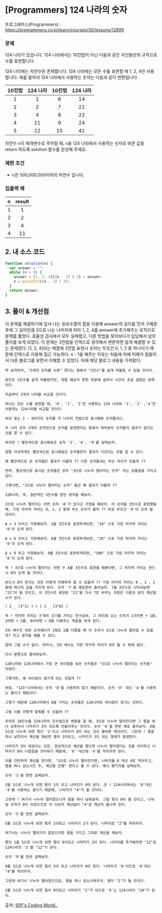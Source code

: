 # [Programmers] 124 나라의 숫자

프로그래머스(Programmers) : https://programmers.co.kr/learn/courses/30/lessons/12899

### 문제

124 나라가 있습니다. 124 나라에서는 10진법이 아닌 다음과 같은 자신들만의 규칙으로 수를 표현합니다.

124 나라에는 자연수만 존재합니다.
124 나라에는 모든 수를 표현할 때 1, 2, 4만 사용합니다.
예를 들어서 124 나라에서 사용하는 숫자는 다음과 같이 변환됩니다.

| 10진법 | 124 나라 | 10진법 | 124 나라 |
| :----: | :------: | :----: | :------: |
|   1    |    1     |   6    |    14    |
|   2    |    2     |   7    |    21    |
|   3    |    4     |   8    |    22    |
|   4    |    11    |   9    |    24    |
|   5    |    12    |   10   |    41    |

자연수 n이 매개변수로 주어질 때, n을 124 나라에서 사용하는 숫자로 바꾼 값을 return 하도록 solution 함수를 완성해 주세요.

### 제한 조건

- n은 500,000,000이하의 자연수 입니다.

### 입출력 예

|  n  | result |
| :-: | :----: |
|  1  |   1    |
|  2  |   2    |
|  3  |   4    |
|  4  |   11   |

## 2. 내 소스 코드

```javascript
function solution(n) {
  var answer = "";
  while (n > 0) {
    answer = [1, 2, 4][(n - 1) % 3] + answer;
    n = parseInt((n - 1) / 3);
  }
  return answer;
}
```

## 3. 풀이 & 개선점

이 문제를 해결하기에 앞서 나는 등비수열의 합을 이용해 answer의 길이를 먼저 구해준 후에 그 길이만큼 3으로 나눈 나머지에 따라 1, 2, 4를 answer에 추가해주는 로직으로 문제를 풀었다. 효율성 검사에서 모두 실패했고, 다른 방법을 찾아보다가 답답해서 남의 풀이를 보게 되었다.
이 문제는 3진법을 인덱스로 생각해서 변환하면 쉽게 해결할 수 있는 문제였다. [1, 2, 4]라는 배열에 3진법 표현시 숫자는 무조건 0, 1, 2 중 하나이기 때문에 인덱스로 이용해 접근 가능하다.
n - 1을 해주는 이유는 처음에 아예 이해가 힘들어서 다른 블로그를 보면서 이해할 수 있었다. 아래 해당 블로그 내용을 가져왔다.

```
딱 보자마자, "3개의 숫자를 사용" 한다는 점에서 "3진수"를 쉽게 떠올릴 수 있을 것이다.

본인도 3진수를 쉽게 떠올렸지만, 정말 예상치 못한 부분에 걸려서 시간이 조금 걸렸던 문제이다.

지금부터 2개의 나라를 비교할 것이다.

하나는 모든 수를 표현할 때, '0', '1', '2'만 사용하는 120 나라와 '1', '2' ,'4'만 사용하는 124나라를 비교할 것이다.

위의 표는 1 ~ 9까지의 숫자를 각 나라의 진법으로 표시해본 숫자들이다.

두 나라 모두 3개의 숫자만으로 숫자를 표현한다는 점에서 대부분의 숫자들의 결과가 같다는 것을 알 수 있다.

하지만 ! 빨강색으로 표시해놓은 숫자 '3', '6', '9'를 살펴보자.

정말 이상하게도 빨강색으로 표시해놓은 숫자들만이 결과가 다르다는 것을 알 수 있다.

왜 빨강색으로 쓴 숫자들만 결과가 다를까 ?? 다른 숫자들과는 무슨 차이가 있을까 ??

먼저, 빨강색으로 표시된 숫자들은 모두 "3으로 나누어 떨어지는 숫자" 라는 공통점을 가지고 있다.

그렇다면, "3으로 나누어 떨어지는 숫자" 들만 왜 결과가 다를까 ??

120나라, 즉, 일반적인 3진수를 한번 생각을 해보자.

3으로 나누어 떨어지는 어떤 숫자 'A'가 있다고 가정을 해보자. 이 숫자를 3진수로 표현했을 때, 가장 마지막 자리는 0, 1, 2 중에 무슨 숫자가 올까 ?? 바로 무조건 '0'이 오게 될 것이다.

A = 3 이라고 가정해보자. 3을 3진수로 표현하게되면, "10" 으로 가장 마지막 자리는 '0'이 오게 된다.

A = 6 이라고 가정해보자. 6을 3진수로 표현하게되면, "20" 으로 가장 마지막 자리는 '0'이 오게 된다.

A = 9 라고 가정해보자. 9를 3진수로 표현하게되면, "100" 으로 가장 마지막 자리는 '0'이 오게 된다.

즉 ! 3으로 나누어 떨어지는 어떤 수 A를 3진수로 표현을 해본다면, 그 마지막 자리는 반드시 0이 오게 될 것이다.

반드시 0이 온다는 것은 어떻게 자명하게 할 수 있을까 ?? 가장 마지막 자리는 0 , 1 , 2 중에 하나의 값을 가지게 된다. 숫자 '7'을 예로한번 들어보자. 7을 3진수로 나타내보면 "21"이 될 것이고, 이 3진수로 표현된 "21"을 다시 7로 바꾸는 과정은 다음과 같이 계산할 수가 있다.

( 2 _ (3^1) ) + ( 1 _ (3^0) )

즉 ! 마지막 자리는 3^0의 크기를 가지는 친구로써, 그 자리에 오는 숫자가 1이라면 + 1을, 2라면 + 2를, 0이라면 + 0을 더해주는 역할을 하게 된다.

3의 배수인 어떤 숫자에다가 1혹은 2를 더했을 때 이 숫자가 3으로 나누어 떨어질 수 있을까? 라고 생각을 해볼 수 있다.

절대 그럴 수가 없다. 따라서, 3의 배수는 가장 마지막 자리가 0이 될 수 밖에 없다.

다시 본론으로 돌아와보자.

120나라와 124나라에서 가장 큰 차이점을 보인 숫자들은 "3으로 나누어 떨어지는 숫자들" 이였다.

그렇다면, 왜 차이점이 생기게 되는 것일까 ??

바로, "124"나라에서는 숫자 '0'을 사용하지 않기 때문이다. 숫자 '0' 대신 '4'를 사용하는 꼴이기 때문이다.

그렇기 때문에 120나라에서 0을 가지는 숫자들은 124나라와 차이점이 생기는 것이다.

그럼 이를 어떻게 맞춰줄 수 있을까 ??

주어진 10진수를 124나라의 진수법으로 변환을 할 때, 3으로 나누어 떨어진다면 그 몫을 하나 낮추어서 나머지가 3이 되도록 만들어주는 것이다. 숫자 '6'을 한번 예로 들어보자. 6을 3으로 나누게 되면 몫이 '2'이고 나머지가 0이 되는 것이 올바른 계산이다. 그런데 ! 몫을 하나 낮추어서 계산을 해보면 몫이 1이되고, 나머지가 3이 되는 형태가 발생한다.

나머지가 3이 되었다는 것은, 정상적으로 계산을 했으면 나누어 떨어졌다는 것을 의미하고 나머지가 0이 나왔음을 의미하기 때문에, '0' 대신에 '4'를 적어주면 된다.

이를 간단하게 계산을 한다면, "3으로 나누어 떨어진다면, 나머지를 0 대신 4로 적어주고, 몫을 하나 감소시킨 후, 계산을 진행" 한다고 볼 수 있다. 예시 몇가지를 살펴보자.

숫자 '3'을 한번 살펴보자.

3을 3으로 나누게 되면 몫이 1이 되고 나머지가 0이 된다. 단 ! 124나라에서는 '0'대신 '4'를 사용하는 꼴이기 때문에, 나머지가 "4"가 될 것이다.

그런데 ! 여기서 나누어 떨어졌으니까 몫을 하나 낮춰보자. 그럼 몫이 0이 될 것이고, 나눠질 숫자가 0이 되었으므로 더 이상의 계산없이 "4"로 계산이 끝나게 된다.

숫자 '5'를 한번 살펴보자.

5를 3으로 나누게 되면 몫이 1이되고 나머지가 2가 된다. 나머지로 "2"를 적어주자.

여기서는 나누어 떨어지지 않았으므로 몫을 가지고 그대로 계산을 해보자.

몫인 1을 3으로 나누게 되면 몫이 0이되고 나머지가 1이 된다. 나머지를 추가해주면 "12"로 124나라의 '5'를 "12"가 된다.

숫자 '9'를 한번 살펴보자.

9를 3으로 나누게 되면 몫이 3이 되고 나머지가 0이 된다. 나머지가 '0'이므로 '0'대신 "4"를 적어주자.

그런데 여기서 나누어 떨어졌으므로, 몫을 하나 감소시켜주자. 몫이 "2"가 될 것이다.

2를 3으로 나누게 되면 몫이 0이되고 나머지가 "2"가 되므로 '9'는 124나라의 "24"가 된다.
```

출처: [얍문's Coding World..](https://yabmoons.tistory.com/692)
